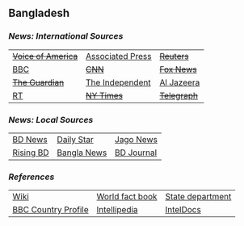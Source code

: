 ## Bangladesh ##

### _News: International Sources_ ###
|   |   |   |
| --- | --- | --- |
| [~~Voice of America~~]() | [Associated Press](https://apnews.com/Bangladesh) | [~~Reuters~~]() |
| [BBC](https://www.bbc.com/news/topics/c77jz3md7grt/bangladesh) | [~~CNN~~]() | [~~Fox News~~]() |
| [~~The Guardian~~]()  | [The Independent](https://www.independent.co.uk/topic/Bangladesh) | [Al Jazeera](https://www.aljazeera.com/topics/country/bangladesh.html) |
| [RT](https://www.rt.com/tags/bangladesh-news/) | [~~NY Times~~]() | [~~Telegraph~~]() |

### _News: Local Sources_ ###
|   |   |   |
| --- | --- | --- |
| [BD News](https://bdnews24.com/) | [Daily Star](https://www.thedailystar.net/) | [Jago News](https://www.jagonews24.com/en) |
| [Rising BD](https://www.risingbd.com/english/) | [Bangla News](https://www.banglanews24.com/english/) | [BD Journal](https://www.bd-journal.com/english) |


### _References_ ###
|   |   |   |
| --- | --- | --- |
| [Wiki](https://en.wikipedia.org/wiki/Bangladesh) | [World fact book](https://www.cia.gov/library/publications/the-world-factbook/geos/bg.html) | [State department](https://www.state.gov/countries-areas/bangladesh/) |
| [BBC Country Profile](https://www.bbc.com/news/world-south-asia-12650940) | [Intellipedia](https://intellipedia.intelink.gov/wiki/Bangladesh) | [IntelDocs](https://inteldocs.intelink.gov/search/folder?q=Bangladesh) |

